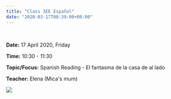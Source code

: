 ```yaml
---
title: "Class 3EE Español"
date: "2020-03-17T08:39:00+00:00"
---
```


&nbsp;

**Date:** 17 April 2020, Friday

**Time:** 10:30 - 11:30

**Topic/Focus:** Spanish Reading - El fantasma de la casa de al lado

**Teacher:** Elena (Mica's mum)

[![](/images/fantasma.png)](/docs/fantasma.pdf)


<br/>
<br/>


 